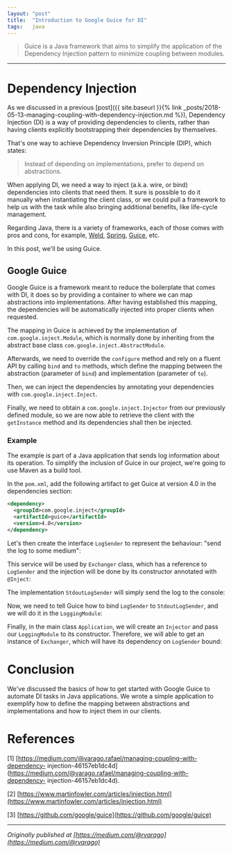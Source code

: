 ```yaml
---
layout: "post"
title:  "Introduction to Google Guice for DI"
tags:   java
---
```


> Guice is a Java framework that aims to simplify the application of the Dependency Injection pattern to minimize coupling between modules.

* * *

# Dependency Injection

As we discussed in a previous [post]({{ site.baseurl }}{% link _posts/2018-05-13-managing-coupling-with-dependency-injection.md %}), Dependency Injection (DI) is a way of providing dependencies to clients, rather than having clients
explicitly bootstrapping their dependencies by themselves.

That's one way to achieve Dependency Inversion Principle (DIP), which states:

> Instead of depending on implementations, prefer to depend on abstractions.

When applying DI, we need a way to inject (a.k.a. wire, or bind) dependencies into clients that need them. It sure is possible to do it manually when instantiating the client class, or we could pull a framework to help us with the task while also bringing additional benefits, like life-cycle management.

Regarding Java, there is a variety of frameworks, each of those comes with pros and cons,
for example, [Weld](http://weld.cdi-spec.org/), [Spring](https://spring.io/), [Guice](https://github.com/google/guice), etc.

In this post, we'll be using Guice.

## Google Guice

Google Guice is a framework meant to reduce the boilerplate that comes with DI, it does so by providing a
container to where we can map abstractions into implementations. After having established this
mapping, the dependencies will be automatically injected into proper clients when requested.

The mapping in Guice is achieved by the implementation of `com.google.inject.Module`, which is normally done by inheriting from the
abstract base class `com.google.inject.AbstractModule`.

Afterwards, we need to override the `configure` method and rely on a fluent API by calling `bind` and `to` methods, which define the mapping between the abstraction (parameter of `bind`) and implementation (parameter of `to`).

Then, we can inject the dependencies by annotating your dependencies with `com.google.inject.Inject`.

Finally, we need to obtain a `com.google.inject.Injector` from our previously defined module, so we are now able to retrieve the client with the
`getInstance` method and its dependencies shall then be injected.

### Example

The example is part of a Java application that sends log information about its operation. To simplify the inclusion of Guice in our project, we're
going to use Maven as a build tool.

In the `pom.xml`, add the following artifact to get Guice at version 4.0 in the dependencies section:

```xml
<dependency>  
  <groupId>com.google.inject</groupId>  
  <artifactId>guice</artifactId>  
  <version>4.0</version>  
</dependency>
```

Let's then create the interface `LogSender` to represent the behaviour: "send the log to some medium":

<script src="https://gist.github.com/rvarago/711e9bf4aa280e6913b8a2eb30eba4a6.js"></script>

This service will be used by `Exchanger` class, which has a reference to `LogSender` and the injection will be done by its constructor annotated with `@Inject`:

<script src="https://gist.github.com/rvarago/c88882010dc3f46cedc7bf18d7986296.js"></script>

The implementation `StdoutLogSender` will simply send the log to the console:

<script src="https://gist.github.com/rvarago/93f3b976e9b7115221b807e82532039a.js"></script>

Now, we need to tell Guice how to bind `LogSender` to `StdoutLogSender`, and we will do it in the `LoggingModule`:

<script src="https://gist.github.com/rvarago/d5b9b7a8f72c69e58def4a3d3f5f43d7.js"></script>

Finally, in the main class `Application`, we will create an `Injector` and pass our `LoggingModule` to its constructor. Therefore, we will able to get an instance of `Exchanger`, which will have its dependency on `LogSender` bound:

<script src="https://gist.github.com/rvarago/6f857e79d894a74723039eb9e32e4c67.js"></script>

# Conclusion

We've discussed the basics of how to get started with Google Guice to automate DI tasks in Java applications. We wrote a simple application to exemplify how to define the mapping between abstractions and implementations and how to inject them in our clients.

# References

[1] [https://medium.com/@varago.rafael/managing-coupling-with-dependency-
injection-46157eb1dc4d](https://medium.com/@varago.rafael/managing-coupling-with-dependency-
injection-46157eb1dc4d).

[2] [https://www.martinfowler.com/articles/injection.html](https://www.martinfowler.com/articles/injection.html)

[3] [https://github.com/google/guice](https://github.com/google/guice)

***
*Originally published at [https://medium.com/@rvarago](https://medium.com/@rvarago)*
